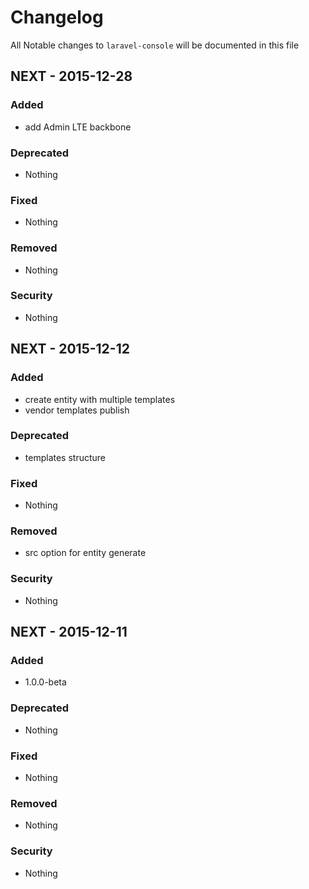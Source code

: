 # Changelog

All Notable changes to `laravel-console` will be documented in this file

## NEXT - 2015-12-28

### Added
- add Admin LTE backbone

### Deprecated
- Nothing

### Fixed
- Nothing

### Removed
- Nothing

### Security
- Nothing

## NEXT - 2015-12-12

### Added
- create entity with multiple templates
- vendor templates publish

### Deprecated
- templates structure

### Fixed
- Nothing

### Removed
- src option for entity generate

### Security
- Nothing


## NEXT - 2015-12-11

### Added
- 1.0.0-beta

### Deprecated
- Nothing

### Fixed
- Nothing

### Removed
- Nothing

### Security
- Nothing
